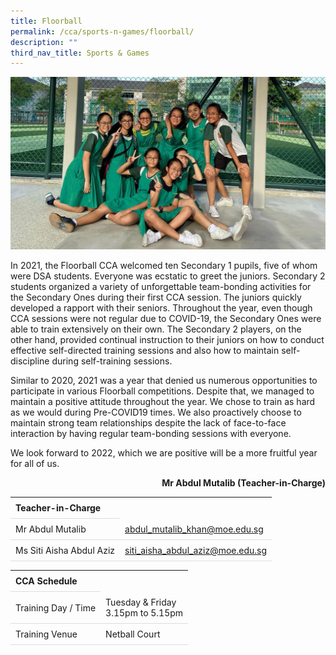 ```yaml
---
title: Floorball
permalink: /cca/sports-n-games/floorball/
description: ""
third_nav_title: Sports & Games
---
```

<style>
table {
  border-collapse: collapse;
  width: 100%;
}

th, td {
  padding: 8px;
  text-align: left;
  border-bottom: 1px solid #ddd;
}

tr:hover {background-color: #F5F5DC;}
</style>

<img src="/images/CCA/Floorball/floorball.gif">

<p>In 2021, the Floorball CCA welcomed ten Secondary 1 pupils, five of whom were DSA students. Everyone was ecstatic to greet the juniors. Secondary 2 students organized a variety of unforgettable team-bonding activities for the Secondary Ones during their first CCA session. The juniors quickly developed a rapport with their seniors. Throughout the year, even though CCA sessions were not regular due to COVID-19, the Secondary Ones were able to train extensively on their own. The Secondary 2 players, on the other hand, provided continual instruction to their juniors on how to conduct effective self-directed training sessions and also how to maintain self-discipline during self-training sessions.</p>
<p>Similar to 2020, 2021 was a year that denied us numerous opportunities to participate in various Floorball competitions. Despite that, we managed to maintain a positive attitude throughout the year. We chose to train as hard as we would during Pre-COVID19 times. We also proactively choose to maintain strong team relationships despite the lack of face-to-face interaction by having regular team-bonding sessions with everyone.</p>
<p>We look forward to 2022, which we are positive will be a more fruitful year for all of us.</p>
<p style="text-align: right;"><strong>Mr Abdul Mutalib (Teacher-in-Charge)</strong></p>

<table>
	<tbody>
		<tr>
			<th colspan="1">Teacher-in-Charge</th>
</tr>
		<tr>
	<td rowspan="1">Mr Abdul Mutalib</td>
 <td><a target="" href="mailto:abdul_mutalib_khan@moe.edu.sg">abdul_mutalib_khan@moe.edu.sg</a></td>
	 	</tr>
<tr>
	<td rowspan="1">Ms Siti Aisha Abdul Aziz</td>
 <td><a target="" href="mailtositi_aisha_abdul_aziz@moe.edu.sg">siti_aisha_abdul_aziz@moe.edu.sg</a></td>
	</tr>
</tbody>
</table>

<table>
	<tbody>
		<tr>
			<th colspan="1">CCA Schedule</th>
</tr>
		<tr>
	<td rowspan="1"> Training Day / Time</td>
<td>Tuesday &amp; Friday<br>
	3.15pm to 5.15pm</td>
	 	</tr>
<tr>
	<td rowspan="1">Training Venue</td>
 <td rowspan="1"> Netball Court </td>
	</tr>
</tbody>
</table>